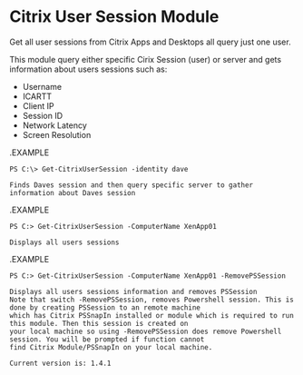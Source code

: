 # Citrix User Session Module
Get all user sessions from Citrix Apps and Desktops all query just one user.<p>

This module query either specific Cirix Session (user) or server and gets information about users sessions such as:
* Username
* ICARTT
* Client IP
* Session ID
* Network Latency
* Screen Resolution

.EXAMPLE

    PS C:\> Get-CitrixUserSession -identity dave
    
    Finds Daves session and then query specific server to gather information about Daves session
    
.EXAMPLE

    PS C:> Get-CitrixUserSession -ComputerName XenApp01
    
    Displays all users sessions
    
.EXAMPLE

    PS C:> Get-CitrixUserSession -ComputerName XenApp01 -RemovePSSession
    
    Displays all users sessions information and removes PSSession
    Note that switch -RemovePSSession, removes Powershell session. This is done by creating PSSession to an remote machine
    which has Citrix PSSnapIn installed or module which is required to run this module. Then this session is created on
    your local machine so using -RemovePSSession does remove Powershell session. You will be prompted if function cannot
    find Citrix Module/PSSnapIn on your local machine.
    
    Current version is: 1.4.1
